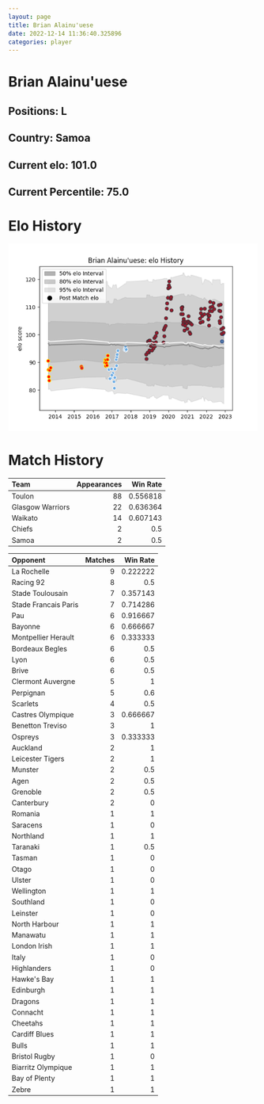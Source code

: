 ```yaml
---  
layout: page  
title: Brian Alainu'uese  
date: 2022-12-14 11:36:40.325896  
categories: player  
---
```

# Brian Alainu'uese

## Positions: L

## Country: Samoa

## Current elo: 101.0

## Current Percentile: 75.0

# Elo History


![elo history](history_BrianAlainu'uese.png)
# Match History


| Team             |   Appearances |   Win Rate |
|:-----------------|--------------:|-----------:|
| Toulon           |            88 |   0.556818 |
| Glasgow Warriors |            22 |   0.636364 |
| Waikato          |            14 |   0.607143 |
| Chiefs           |             2 |   0.5      |
| Samoa            |             2 |   0.5      |

| Opponent             |   Matches |   Win Rate |
|:---------------------|----------:|-----------:|
| La Rochelle          |         9 |   0.222222 |
| Racing 92            |         8 |   0.5      |
| Stade Toulousain     |         7 |   0.357143 |
| Stade Francais Paris |         7 |   0.714286 |
| Pau                  |         6 |   0.916667 |
| Bayonne              |         6 |   0.666667 |
| Montpellier Herault  |         6 |   0.333333 |
| Bordeaux Begles      |         6 |   0.5      |
| Lyon                 |         6 |   0.5      |
| Brive                |         6 |   0.5      |
| Clermont Auvergne    |         5 |   1        |
| Perpignan            |         5 |   0.6      |
| Scarlets             |         4 |   0.5      |
| Castres Olympique    |         3 |   0.666667 |
| Benetton Treviso     |         3 |   1        |
| Ospreys              |         3 |   0.333333 |
| Auckland             |         2 |   1        |
| Leicester Tigers     |         2 |   1        |
| Munster              |         2 |   0.5      |
| Agen                 |         2 |   0.5      |
| Grenoble             |         2 |   0.5      |
| Canterbury           |         2 |   0        |
| Romania              |         1 |   1        |
| Saracens             |         1 |   0        |
| Northland            |         1 |   1        |
| Taranaki             |         1 |   0.5      |
| Tasman               |         1 |   0        |
| Otago                |         1 |   0        |
| Ulster               |         1 |   0        |
| Wellington           |         1 |   1        |
| Southland            |         1 |   0        |
| Leinster             |         1 |   0        |
| North Harbour        |         1 |   1        |
| Manawatu             |         1 |   1        |
| London Irish         |         1 |   1        |
| Italy                |         1 |   0        |
| Highlanders          |         1 |   0        |
| Hawke's Bay          |         1 |   1        |
| Edinburgh            |         1 |   1        |
| Dragons              |         1 |   1        |
| Connacht             |         1 |   1        |
| Cheetahs             |         1 |   1        |
| Cardiff Blues        |         1 |   1        |
| Bulls                |         1 |   1        |
| Bristol Rugby        |         1 |   0        |
| Biarritz Olympique   |         1 |   1        |
| Bay of Plenty        |         1 |   1        |
| Zebre                |         1 |   1        |